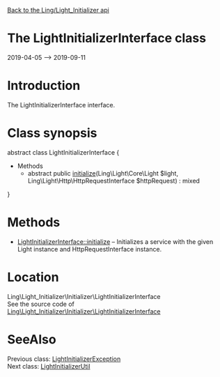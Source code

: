 [Back to the Ling/Light_Initializer api](https://github.com/lingtalfi/Light_Initializer/blob/master/doc/api/Ling/Light_Initializer.md)



The LightInitializerInterface class
================
2019-04-05 --> 2019-09-11






Introduction
============

The LightInitializerInterface interface.



Class synopsis
==============


abstract class <span class="pl-k">LightInitializerInterface</span>  {

- Methods
    - abstract public [initialize](https://github.com/lingtalfi/Light_Initializer/blob/master/doc/api/Ling/Light_Initializer/Initializer/LightInitializerInterface/initialize.md)(Ling\Light\Core\Light $light, Ling\Light\Http\HttpRequestInterface $httpRequest) : mixed

}






Methods
==============

- [LightInitializerInterface::initialize](https://github.com/lingtalfi/Light_Initializer/blob/master/doc/api/Ling/Light_Initializer/Initializer/LightInitializerInterface/initialize.md) &ndash; Initializes a service with the given Light instance and HttpRequestInterface instance.





Location
=============
Ling\Light_Initializer\Initializer\LightInitializerInterface<br>
See the source code of [Ling\Light_Initializer\Initializer\LightInitializerInterface](https://github.com/lingtalfi/Light_Initializer/blob/master/Initializer/LightInitializerInterface.php)



SeeAlso
==============
Previous class: [LightInitializerException](https://github.com/lingtalfi/Light_Initializer/blob/master/doc/api/Ling/Light_Initializer/Exception/LightInitializerException.md)<br>Next class: [LightInitializerUtil](https://github.com/lingtalfi/Light_Initializer/blob/master/doc/api/Ling/Light_Initializer/Util/LightInitializerUtil.md)<br>

